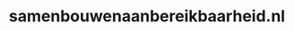 ---
layout: post
title:  "samenbouwenaanbereikbaarheid.nl"
internal_url:  "/dutchgov/samenbouwenaanbereikbaarheid.nl.html"
categories: dutchgov
---